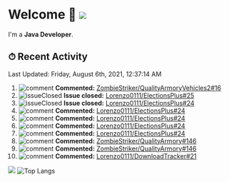 # Welcome 👋 ![](https://hit.yhype.me/github/profile?user_id=69311874)

I'm a **Java Developer**.

## ⏱ Recent Activity

<!--RECENT_ACTIVITY:last_update-->
Last Updated: Friday, August 6th, 2021, 12:37:14 AM
<!--RECENT_ACTIVITY:last_update_end-->

<!--RECENT_ACTIVITY:start-->
1. ![comment] **Commented:** [ZombieStriker/QualityArmoryVehicles2#16](https://github.com/ZombieStriker/QualityArmoryVehicles2/issues/16#issuecomment-893520592)
2. ![issueClosed] **Issue closed:** [Lorenzo0111/ElectionsPlus#25](https://github.com/Lorenzo0111/ElectionsPlus/issues/25)
3. ![issueClosed] **Issue closed:** [Lorenzo0111/ElectionsPlus#24](https://github.com/Lorenzo0111/ElectionsPlus/issues/24)
4. ![comment] **Commented:** [Lorenzo0111/ElectionsPlus#24](https://github.com/Lorenzo0111/ElectionsPlus/issues/24#issuecomment-892904731)
5. ![comment] **Commented:** [Lorenzo0111/ElectionsPlus#24](https://github.com/Lorenzo0111/ElectionsPlus/issues/24#issuecomment-892765358)
6. ![comment] **Commented:** [Lorenzo0111/ElectionsPlus#24](https://github.com/Lorenzo0111/ElectionsPlus/issues/24#issuecomment-892765032)
7. ![comment] **Commented:** [Lorenzo0111/ElectionsPlus#24](https://github.com/Lorenzo0111/ElectionsPlus/issues/24#issuecomment-892764621)
8. ![comment] **Commented:** [ZombieStriker/QualityArmory#146](https://github.com/ZombieStriker/QualityArmory/issues/146#issuecomment-892738839)
9. ![comment] **Commented:** [ZombieStriker/QualityArmory#146](https://github.com/ZombieStriker/QualityArmory/issues/146#issuecomment-892733285)
10. ![comment] **Commented:** [Lorenzo0111/DownloadTracker#21](https://github.com/Lorenzo0111/DownloadTracker/pull/21#issuecomment-892627701)
<!--RECENT_ACTIVITY:end-->

[![](https://github-readme-stats.vercel.app/api?username=Lorenzo0111&show_icons=true&count_private=true)](https://github.com/Lorenzo0111)
![Top Langs](https://github-readme-stats.vercel.app/api/top-langs/?username=Lorenzo0111&layout=compact)

[issueOpened]: https://cdn.jsdelivr.net/gh/Readme-Workflows/Readme-Icons@main/icons/octicons/IssueOpenedOld.svg
[issueClosed]: https://cdn.jsdelivr.net/gh/Readme-Workflows/Readme-Icons@main/icons/octicons/IssueClosedOld.svg

[prOpened]: https://cdn.jsdelivr.net/gh/Readme-Workflows/Readme-Icons@main/icons/octicons/PullRequestOpened.svg
[prClosed]: https://cdn.jsdelivr.net/gh/Readme-Workflows/Readme-Icons@main/icons/octicons/PullRequestClosed.svg
[prMerged]: https://cdn.jsdelivr.net/gh/Readme-Workflows/Readme-Icons@main/icons/octicons/PullRequestMerged.svg

[comment]: https://cdn.jsdelivr.net/gh/Readme-Workflows/Readme-Icons@main/icons/octicons/Comment.svg

[changesRequested]: https://cdn.jsdelivr.net/gh/Readme-Workflows/Readme-Icons@main/icons/octicons/RequestedChanges.svg
[approved]: https://cdn.jsdelivr.net/gh/Readme-Workflows/Readme-Icons@main/icons/octicons/ApprovedChanges.svg

[repoCreated]: https://cdn.jsdelivr.net/gh/Readme-Workflows/Readme-Icons@main/icons/octicons/Repository.svg
[release]: https://cdn.jsdelivr.net/gh/Readme-Workflows/Readme-Icons@main/icons/octicons/Release.svg
[star]: https://cdn.jsdelivr.net/gh/Readme-Workflows/Readme-Icons@main/icons/octicons/StarredRepository.svg
[wiki]: https://cdn.jsdelivr.net/gh/Readme-Workflows/Readme-Icons@main/icons/octicons/Wiki.svg
[fork]: https://cdn.jsdelivr.net/gh/Readme-Workflows/Readme-Icons@main/icons/octicons/ForkedRepository.svg
[people]: https://cdn.jsdelivr.net/gh/Readme-Workflows/Readme-Icons@main/icons/octicons/People.svg
